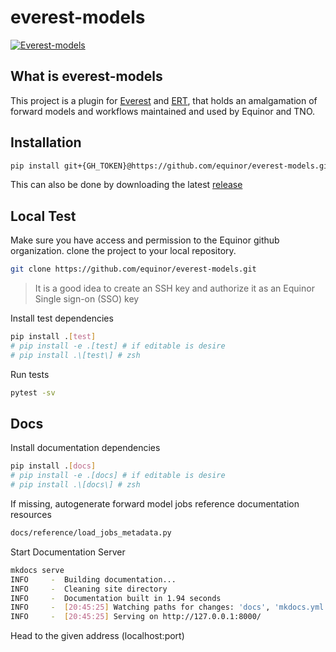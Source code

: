 # everest-models
[![Everest-models](https://github.com/equinor/everest-models/workflows/Testing/badge.svg)](https://github.com/equinor/everest-models/actions?query=workflow%3A%22Testing%22)

## What is everest-models

This project is a plugin for [Everest](https://github.com/equinor/everest) and [ERT](https://github.com/equinor/ert), that holds an amalgamation of
forward models and workflows maintained and used by Equinor and TNO.

## Installation

```bash
pip install git+{GH_TOKEN}@https://github.com/equinor/everest-models.git
```

This can also be done by downloading the latest [release](https://github.com/equinor/everest-models/releases)

## Local Test

Make sure you have access and permission to the Equinor github organization.
clone the project to your local repository.

```bash
git clone https://github.com/equinor/everest-models.git
```

> It is a good idea to create an SSH key and authorize it as an Equinor Single sign-on (SSO) key

Install test dependencies

```bash
pip install .[test]
# pip install -e .[test] # if editable is desire
# pip install .\[test\] # zsh
```

Run tests
```bash
pytest -sv
```

## Docs

Install documentation dependencies

```bash
pip install .[docs]
# pip install -e .[docs] # if editable is desire
# pip install .\[docs\] # zsh
```

If missing, autogenerate forward model jobs reference documentation resources

```bash
docs/reference/load_jobs_metadata.py
```

Start Documentation Server

```bash hl_lines="6"
mkdocs serve
INFO     -  Building documentation...
INFO     -  Cleaning site directory
INFO     -  Documentation built in 1.94 seconds
INFO     -  [20:45:25] Watching paths for changes: 'docs', 'mkdocs.yml'
INFO     -  [20:45:25] Serving on http://127.0.0.1:8000/
```
Head to the given address (localhost:port)

